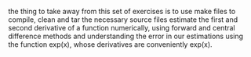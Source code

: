 the thing to take away from this set of exercises is to
use make files to compile, clean and tar the necessary source files
estimate the first and second derivative of a function numerically, using forward and central difference methods
and understanding the error in our estimations using the function exp(x), whose derivatives are conveniently exp(x).

